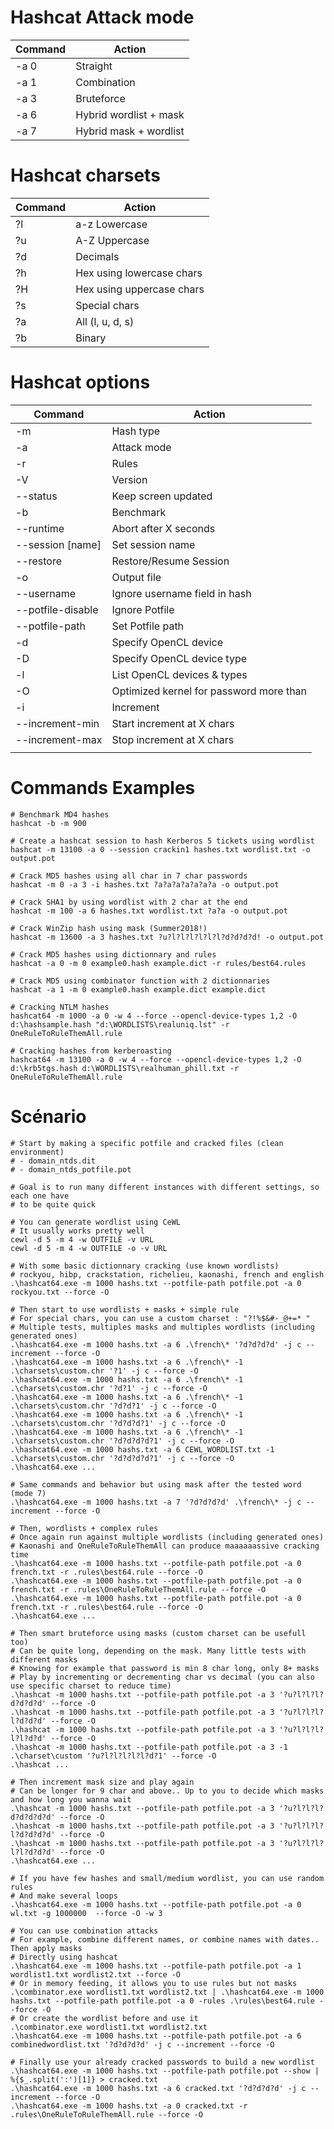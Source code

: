 # Hashcat Attack mode
| Command | Action                 |
| ------- | ---------------------- |
| -a 0    | Straight               |
| -a 1    | Combination            |
| -a 3    | Bruteforce             |
| -a 6    | Hybrid wordlist + mask |
| -a 7    | Hybrid mask + wordlist |

# Hashcat charsets
| Command | Action                    |
| ------- | ------------------------- |
| ?l      | a-z Lowercase             |
| ?u      | A-Z Uppercase             |
| ?d      | Decimals                  |
| ?h      | Hex using lowercase chars |
| ?H      | Hex using uppercase chars |
| ?s      | Special chars             |
| ?a      | All (l, u, d, s)          |
| ?b      | Binary                    |

# Hashcat options
| Command           | Action                                  |
| ----------------- | --------------------------------------- |
| -m                | Hash type                               |
| -a                | Attack mode                             |
| -r                | Rules                                   |
| -V                | Version                                 |
| --status          | Keep screen updated                     |
| -b                | Benchmark                               |
| --runtime         | Abort after X seconds                   |
| --session [name]  | Set session name                        |
| --restore         | Restore/Resume Session                  |
| -o                | Output file                             |
| --username        | Ignore username field in hash           |
| --potfile-disable | Ignore Potfile                          |
| --potfile-path    | Set Potfile path                        |
| -d                | Specify OpenCL device                   |
| -D                | Specify OpenCL device type              |
| -l                | List OpenCL devices & types             |
| -O                | Optimized kernel for password more than |
| -i                | Increment                               |
| --increment-min   | Start increment at X chars              |
| --increment-max   | Stop increment at X chars               |
|                   |                                         |
# Commands Examples

```shell
# Benchmark MD4 hashes
hashcat -b -m 900

# Create a hashcat session to hash Kerberos 5 tickets using wordlist
hashcat -m 13100 -a 0 --session crackin1 hashes.txt wordlist.txt -o output.pot

# Crack MD5 hashes using all char in 7 char passwords
hashcat -m 0 -a 3 -i hashes.txt ?a?a?a?a?a?a?a -o output.pot

# Crack SHA1 by using wordlist with 2 char at the end 
hashcat -m 100 -a 6 hashes.txt wordlist.txt ?a?a -o output.pot

# Crack WinZip hash using mask (Summer2018!)
hashcat -m 13600 -a 3 hashes.txt ?u?l?l?l?l?l?l?d?d?d?d! -o output.pot

# Crack MD5 hashes using dictionnary and rules
hashcat -a 0 -m 0 example0.hash example.dict -r rules/best64.rules

# Crack MD5 using combinator function with 2 dictionnaries
hashcat -a 1 -m 0 example0.hash example.dict example.dict

# Cracking NTLM hashes
hashcat64 -m 1000 -a 0 -w 4 --force --opencl-device-types 1,2 -O d:\hashsample.hash "d:\WORDLISTS\realuniq.lst" -r OneRuleToRuleThemAll.rule

# Cracking hashes from kerberoasting
hashcat64 -m 13100 -a 0 -w 4 --force --opencl-device-types 1,2 -O d:\krb5tgs.hash d:\WORDLISTS\realhuman_phill.txt -r OneRuleToRuleThemAll.rule
```

# Scénario

```shell
# Start by making a specific potfile and cracked files (clean environment)
# - domain_ntds.dit
# - domain_ntds_potfile.pot

# Goal is to run many different instances with different settings, so each one have
# to be quite quick

# You can generate wordlist using CeWL
# It usually works pretty well
cewl -d 5 -m 4 -w OUTFILE -v URL
cewl -d 5 -m 4 -w OUTFILE -o -v URL

# With some basic dictionnary cracking (use known wordlists)
# rockyou, hibp, crackstation, richelieu, kaonashi, french and english 
.\hashcat64.exe -m 1000 hashs.txt --potfile-path potfile.pot -a 0 rockyou.txt --force -O

# Then start to use wordlists + masks + simple rule
# For special chars, you can use a custom charset : "?!%$&#-_@+=* "
# Multiple tests, multiples masks and multiples wordlists (including generated ones)
.\hashcat64.exe -m 1000 hashs.txt -a 6 .\french\* '?d?d?d?d' -j c --increment --force -O
.\hashcat64.exe -m 1000 hashs.txt -a 6 .\french\* -1 .\charsets\custom.chr '?1' -j c --force -O
.\hashcat64.exe -m 1000 hashs.txt -a 6 .\french\* -1 .\charsets\custom.chr '?d?1' -j c --force -O
.\hashcat64.exe -m 1000 hashs.txt -a 6 .\french\* -1 .\charsets\custom.chr '?d?d?1' -j c --force -O
.\hashcat64.exe -m 1000 hashs.txt -a 6 .\french\* -1 .\charsets\custom.chr '?d?d?d?1' -j c --force -O
.\hashcat64.exe -m 1000 hashs.txt -a 6 .\french\* -1 .\charsets\custom.chr '?d?d?d?d?1' -j c --force -O
.\hashcat64.exe -m 1000 hashs.txt -a 6 CEWL_WORDLIST.txt -1 .\charsets\custom.chr '?d?d?d?d?1' -j c --force -O
.\hashcat64.exe ...

# Same commands and behavior but using mask after the tested word (mode 7)
.\hashcat64.exe -m 1000 hashs.txt -a 7 '?d?d?d?d' .\french\* -j c --increment --force -O

# Then, wordlists + complex rules
# Once again run against multiple wordlists (including generated ones)
# Kaonashi and OneRuleToRuleThemAll can produce maaaaaassive cracking time
.\hashcat64.exe -m 1000 hashs.txt --potfile-path potfile.pot -a 0 french.txt -r .rules\best64.rule --force -O
.\hashcat64.exe -m 1000 hashs.txt --potfile-path potfile.pot -a 0 french.txt -r .rules\OneRuleToRuleThemAll.rule --force -O
.\hashcat64.exe -m 1000 hashs.txt --potfile-path potfile.pot -a 0 french.txt -r .rules\best64.rule --force -O
.\hashcat64.exe ...

# Then smart bruteforce using masks (custom charset can be usefull too)
# Can be quite long, depending on the mask. Many little tests with different masks
# Knowing for example that password is min 8 char long, only 8+ masks
# Play by incrementing or decrementing char vs decimal (you can also use specific charset to reduce time)
.\hashcat -m 1000 hashs.txt --potfile-path potfile.pot -a 3 '?u?l?l?l?d?d?d?d' --force -O
.\hashcat -m 1000 hashs.txt --potfile-path potfile.pot -a 3 '?u?l?l?l?l?d?d?d' --force -O
.\hashcat -m 1000 hashs.txt --potfile-path potfile.pot -a 3 '?u?l?l?l?l?l?d?d' --force -O
.\hashcat -m 1000 hashs.txt --potfile-path potfile.pot -a 3 -1 .\charset\custom '?u?l?l?l?l?l?d?1' --force -O
.\hashcat ...

# Then increment mask size and play again
# Can be longer for 9 char and above.. Up to you to decide which masks and how long you wanna wait
.\hashcat -m 1000 hashs.txt --potfile-path potfile.pot -a 3 '?u?l?l?l?d?d?d?d?d' --force -O
.\hashcat -m 1000 hashs.txt --potfile-path potfile.pot -a 3 '?u?l?l?l?l?d?d?d?d' --force -O
.\hashcat -m 1000 hashs.txt --potfile-path potfile.pot -a 3 '?u?l?l?l?l?l?d?d?d' --force -O
.\hashcat64.exe ...

# If you have few hashes and small/medium wordlist, you can use random rules
# And make several loops
.\hashcat64.exe -m 1000 hashs.txt --potfile-path potfile.pot -a 0 wl.txt -g 1000000  --force -O -w 3

# You can use combination attacks
# For example, combine different names, or combine names with dates.. Then apply masks
# Directly using hashcat
.\hashcat64.exe -m 1000 hashs.txt --potfile-path potfile.pot -a 1 wordlist1.txt wordlist2.txt --force -O
# Or in memory feeding, it allows you to use rules but not masks
.\combinator.exe wordlist1.txt wordlist2.txt | .\hashcat64.exe -m 1000 hashs.txt --potfile-path potfile.pot -a 0 -rules .\rules\best64.rule --force -O
# Or create the wordlist before and use it
.\combinator.exe wordlist1.txt wordlist2.txt
.\hashcat64.exe -m 1000 hashs.txt --potfile-path potfile.pot -a 6 combinedwordlist.txt '?d?d?d?d' -j c --increment --force -O

# Finally use your already cracked passwords to build a new wordlist
.\hashcat64.exe -m 1000 hashs.txt --potfile-path potfile.pot --show | %{$_.split(':')[1]} > cracked.txt
.\hashcat64.exe -m 1000 hashs.txt -a 6 cracked.txt '?d?d?d?d' -j c --increment --force -O
.\hashcat64.exe -m 1000 hashs.txt -a 0 cracked.txt -r .rules\OneRuleToRuleThemAll.rule --force -O
```
